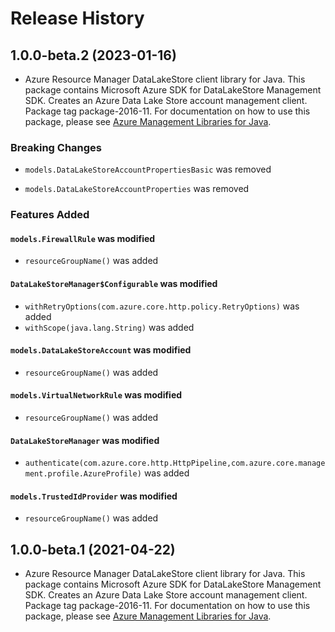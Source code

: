 # Release History

## 1.0.0-beta.2 (2023-01-16)

- Azure Resource Manager DataLakeStore client library for Java. This package contains Microsoft Azure SDK for DataLakeStore Management SDK. Creates an Azure Data Lake Store account management client. Package tag package-2016-11. For documentation on how to use this package, please see [Azure Management Libraries for Java](https://aka.ms/azsdk/java/mgmt).

### Breaking Changes

* `models.DataLakeStoreAccountPropertiesBasic` was removed

* `models.DataLakeStoreAccountProperties` was removed

### Features Added

#### `models.FirewallRule` was modified

* `resourceGroupName()` was added

#### `DataLakeStoreManager$Configurable` was modified

* `withRetryOptions(com.azure.core.http.policy.RetryOptions)` was added
* `withScope(java.lang.String)` was added

#### `models.DataLakeStoreAccount` was modified

* `resourceGroupName()` was added

#### `models.VirtualNetworkRule` was modified

* `resourceGroupName()` was added

#### `DataLakeStoreManager` was modified

* `authenticate(com.azure.core.http.HttpPipeline,com.azure.core.management.profile.AzureProfile)` was added

#### `models.TrustedIdProvider` was modified

* `resourceGroupName()` was added

## 1.0.0-beta.1 (2021-04-22)

- Azure Resource Manager DataLakeStore client library for Java. This package contains Microsoft Azure SDK for DataLakeStore Management SDK. Creates an Azure Data Lake Store account management client. Package tag package-2016-11. For documentation on how to use this package, please see [Azure Management Libraries for Java](https://aka.ms/azsdk/java/mgmt).
